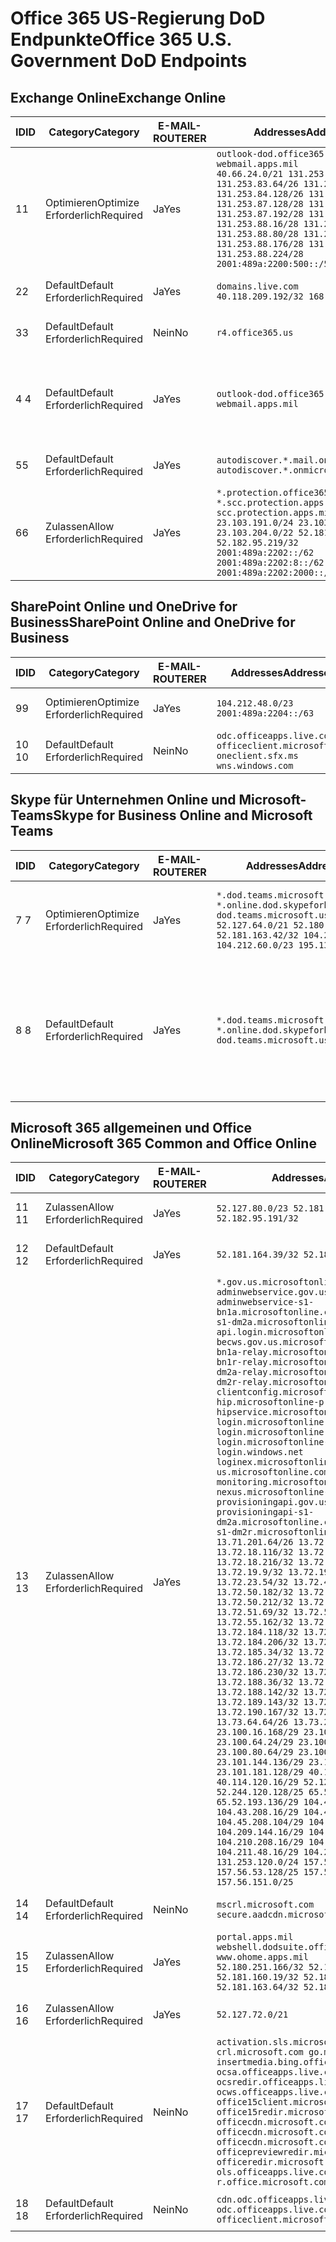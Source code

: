 <!--This file was automatically generated by a script, any manual changes will be overwritten.-->
<!--Please contact the Office 365 Endpoints team with any questions.-->
<!--USGovDoD endpoints version 2018063000-->
<!--File generated 2018-07-20 14:25:11.5402-->

# <a name="office-365-us-government-dod-endpoints"></a><span data-ttu-id="817bb-101">Office 365 US-Regierung DoD Endpunkte</span><span class="sxs-lookup"><span data-stu-id="817bb-101">Office 365 U.S. Government DoD Endpoints</span></span>


## <a name="exchange-online"></a><span data-ttu-id="817bb-102">Exchange Online</span><span class="sxs-lookup"><span data-stu-id="817bb-102">Exchange Online</span></span>

<span data-ttu-id="817bb-103">ID</span><span class="sxs-lookup"><span data-stu-id="817bb-103">ID</span></span> | <span data-ttu-id="817bb-104">Category</span><span class="sxs-lookup"><span data-stu-id="817bb-104">Category</span></span>             | <span data-ttu-id="817bb-105">E-MAIL-ROUTER</span><span class="sxs-lookup"><span data-stu-id="817bb-105">ER</span></span>  | <span data-ttu-id="817bb-106">Addresses</span><span class="sxs-lookup"><span data-stu-id="817bb-106">Addresses</span></span>                                                                                                                                                                                                                                                                                                                                                                    | <span data-ttu-id="817bb-107">Ports</span><span class="sxs-lookup"><span data-stu-id="817bb-107">Ports</span></span>                          
-- | -------------------- | --- | ---------------------------------------------------------------------------------------------------------------------------------------------------------------------------------------------------------------------------------------------------------------------------------------------------------------------------------------------------------------------------- | -------------------------------
<span data-ttu-id="817bb-108">1</span><span class="sxs-lookup"><span data-stu-id="817bb-108">1</span></span>  | <span data-ttu-id="817bb-109">Optimieren</span><span class="sxs-lookup"><span data-stu-id="817bb-109">Optimize</span></span><BR><span data-ttu-id="817bb-110">Erforderlich</span><span class="sxs-lookup"><span data-stu-id="817bb-110">Required</span></span> | <span data-ttu-id="817bb-111">Ja</span><span class="sxs-lookup"><span data-stu-id="817bb-111">Yes</span></span> | `outlook-dod.office365.us webmail.apps.mil`<BR>`40.66.24.0/21 131.253.80.0/24 131.253.83.64/26 131.253.84.0/26 131.253.84.128/26 131.253.87.0/25 131.253.87.128/28 131.253.87.160/27 131.253.87.192/28 131.253.87.224/28 131.253.88.16/28 131.253.88.64/28 131.253.88.80/28 131.253.88.112/28 131.253.88.176/28 131.253.88.208/28 131.253.88.224/28 2001:489a:2200:500::/56` | <span data-ttu-id="817bb-112">**TCP:** 443, 80</span><span class="sxs-lookup"><span data-stu-id="817bb-112">**TCP:** 443, 80</span></span>               
<span data-ttu-id="817bb-113">2</span><span class="sxs-lookup"><span data-stu-id="817bb-113">2</span></span>  | <span data-ttu-id="817bb-114">Default</span><span class="sxs-lookup"><span data-stu-id="817bb-114">Default</span></span><BR><span data-ttu-id="817bb-115">Erforderlich</span><span class="sxs-lookup"><span data-stu-id="817bb-115">Required</span></span>  | <span data-ttu-id="817bb-116">Ja</span><span class="sxs-lookup"><span data-stu-id="817bb-116">Yes</span></span> | `domains.live.com`<BR>`40.118.209.192/32 168.62.190.41/32`                                                                                                                                                                                                                                                                                                                   | <span data-ttu-id="817bb-117">**TCP:** 443, 80</span><span class="sxs-lookup"><span data-stu-id="817bb-117">**TCP:** 443, 80</span></span>               
<span data-ttu-id="817bb-118">3</span><span class="sxs-lookup"><span data-stu-id="817bb-118">3</span></span>  | <span data-ttu-id="817bb-119">Default</span><span class="sxs-lookup"><span data-stu-id="817bb-119">Default</span></span><BR><span data-ttu-id="817bb-120">Erforderlich</span><span class="sxs-lookup"><span data-stu-id="817bb-120">Required</span></span>  | <span data-ttu-id="817bb-121">Nein</span><span class="sxs-lookup"><span data-stu-id="817bb-121">No</span></span>  | `r4.office365.us`                                                                                                                                                                                                                                                                                                                                                            | <span data-ttu-id="817bb-122">**TCP:** 443, 80</span><span class="sxs-lookup"><span data-stu-id="817bb-122">**TCP:** 443, 80</span></span>               
<span data-ttu-id="817bb-123">4 </span><span class="sxs-lookup"><span data-stu-id="817bb-123">4</span></span>  | <span data-ttu-id="817bb-124">Default</span><span class="sxs-lookup"><span data-stu-id="817bb-124">Default</span></span><BR><span data-ttu-id="817bb-125">Erforderlich</span><span class="sxs-lookup"><span data-stu-id="817bb-125">Required</span></span>  | <span data-ttu-id="817bb-126">Ja</span><span class="sxs-lookup"><span data-stu-id="817bb-126">Yes</span></span> | `outlook-dod.office365.us webmail.apps.mil`                                                                                                                                                                                                                                                                                                                                  | <span data-ttu-id="817bb-127">**TCP:** 143, 25, 587, 993, 995</span><span class="sxs-lookup"><span data-stu-id="817bb-127">**TCP:** 143, 25, 587, 993, 995</span></span>
<span data-ttu-id="817bb-128">5</span><span class="sxs-lookup"><span data-stu-id="817bb-128">5</span></span>  | <span data-ttu-id="817bb-129">Default</span><span class="sxs-lookup"><span data-stu-id="817bb-129">Default</span></span><BR><span data-ttu-id="817bb-130">Erforderlich</span><span class="sxs-lookup"><span data-stu-id="817bb-130">Required</span></span>  | <span data-ttu-id="817bb-131">Ja</span><span class="sxs-lookup"><span data-stu-id="817bb-131">Yes</span></span> | `autodiscover.*.mail.onmicrosoft.com autodiscover.*.onmicrosoft.com`                                                                                                                                                                                                                                                                                                         | <span data-ttu-id="817bb-132">**TCP:** 443, 80</span><span class="sxs-lookup"><span data-stu-id="817bb-132">**TCP:** 443, 80</span></span>               
<span data-ttu-id="817bb-133">6</span><span class="sxs-lookup"><span data-stu-id="817bb-133">6</span></span>  | <span data-ttu-id="817bb-134">Zulassen</span><span class="sxs-lookup"><span data-stu-id="817bb-134">Allow</span></span><BR><span data-ttu-id="817bb-135">Erforderlich</span><span class="sxs-lookup"><span data-stu-id="817bb-135">Required</span></span>    | <span data-ttu-id="817bb-136">Ja</span><span class="sxs-lookup"><span data-stu-id="817bb-136">Yes</span></span> | `*.protection.office365.us *.scc.protection.apps.mil scc.protection.apps.mil`<BR>`23.103.191.0/24 23.103.199.0/25 23.103.204.0/22 52.181.167.91/32 52.182.95.219/32 2001:489a:2202::/62 2001:489a:2202:8::/62 2001:489a:2202:2000::/63`                                                                                                                                      | <span data-ttu-id="817bb-137">**TCP:** 25, 443</span><span class="sxs-lookup"><span data-stu-id="817bb-137">**TCP:** 25, 443</span></span>               

## <a name="sharepoint-online-and-onedrive-for-business"></a><span data-ttu-id="817bb-138">SharePoint Online und OneDrive for Business</span><span class="sxs-lookup"><span data-stu-id="817bb-138">SharePoint Online and OneDrive for Business</span></span>

<span data-ttu-id="817bb-139">ID</span><span class="sxs-lookup"><span data-stu-id="817bb-139">ID</span></span> | <span data-ttu-id="817bb-140">Category</span><span class="sxs-lookup"><span data-stu-id="817bb-140">Category</span></span>             | <span data-ttu-id="817bb-141">E-MAIL-ROUTER</span><span class="sxs-lookup"><span data-stu-id="817bb-141">ER</span></span>  | <span data-ttu-id="817bb-142">Addresses</span><span class="sxs-lookup"><span data-stu-id="817bb-142">Addresses</span></span>                                                                             | <span data-ttu-id="817bb-143">Ports</span><span class="sxs-lookup"><span data-stu-id="817bb-143">Ports</span></span>           
-- | -------------------- | --- | ------------------------------------------------------------------------------------- | ----------------
<span data-ttu-id="817bb-144">9</span><span class="sxs-lookup"><span data-stu-id="817bb-144">9</span></span>  | <span data-ttu-id="817bb-145">Optimieren</span><span class="sxs-lookup"><span data-stu-id="817bb-145">Optimize</span></span><BR><span data-ttu-id="817bb-146">Erforderlich</span><span class="sxs-lookup"><span data-stu-id="817bb-146">Required</span></span> | <span data-ttu-id="817bb-147">Ja</span><span class="sxs-lookup"><span data-stu-id="817bb-147">Yes</span></span> | `104.212.48.0/23 2001:489a:2204::/63`                                                 | <span data-ttu-id="817bb-148">**TCP:** 443, 80</span><span class="sxs-lookup"><span data-stu-id="817bb-148">**TCP:** 443, 80</span></span>
<span data-ttu-id="817bb-149">10 </span><span class="sxs-lookup"><span data-stu-id="817bb-149">10</span></span> | <span data-ttu-id="817bb-150">Default</span><span class="sxs-lookup"><span data-stu-id="817bb-150">Default</span></span><BR><span data-ttu-id="817bb-151">Erforderlich</span><span class="sxs-lookup"><span data-stu-id="817bb-151">Required</span></span>  | <span data-ttu-id="817bb-152">Nein</span><span class="sxs-lookup"><span data-stu-id="817bb-152">No</span></span>  | `odc.officeapps.live.com officeclient.microsoft.com oneclient.sfx.ms wns.windows.com` | <span data-ttu-id="817bb-153">**TCP:** 443, 80</span><span class="sxs-lookup"><span data-stu-id="817bb-153">**TCP:** 443, 80</span></span>

## <a name="skype-for-business-online-and-microsoft-teams"></a><span data-ttu-id="817bb-154">Skype für Unternehmen Online und Microsoft-Teams</span><span class="sxs-lookup"><span data-stu-id="817bb-154">Skype for Business Online and Microsoft Teams</span></span>

<span data-ttu-id="817bb-155">ID</span><span class="sxs-lookup"><span data-stu-id="817bb-155">ID</span></span> | <span data-ttu-id="817bb-156">Category</span><span class="sxs-lookup"><span data-stu-id="817bb-156">Category</span></span>             | <span data-ttu-id="817bb-157">E-MAIL-ROUTER</span><span class="sxs-lookup"><span data-stu-id="817bb-157">ER</span></span>  | <span data-ttu-id="817bb-158">Addresses</span><span class="sxs-lookup"><span data-stu-id="817bb-158">Addresses</span></span>                                                                                                                                                                                  | <span data-ttu-id="817bb-159">Ports</span><span class="sxs-lookup"><span data-stu-id="817bb-159">Ports</span></span>                                             
-- | -------------------- | --- | ------------------------------------------------------------------------------------------------------------------------------------------------------------------------------------------ | --------------------------------------------------
<span data-ttu-id="817bb-160">7 </span><span class="sxs-lookup"><span data-stu-id="817bb-160">7</span></span>  | <span data-ttu-id="817bb-161">Optimieren</span><span class="sxs-lookup"><span data-stu-id="817bb-161">Optimize</span></span><BR><span data-ttu-id="817bb-162">Erforderlich</span><span class="sxs-lookup"><span data-stu-id="817bb-162">Required</span></span> | <span data-ttu-id="817bb-163">Ja</span><span class="sxs-lookup"><span data-stu-id="817bb-163">Yes</span></span> | `*.dod.teams.microsoft.us *.online.dod.skypeforbusiness.us dod.teams.microsoft.us`<BR>`52.127.64.0/21 52.180.255.180/32 52.181.163.42/32 104.212.32.0/22 104.212.60.0/23 195.134.240.0/22` | <span data-ttu-id="817bb-164">**TCP:** 443, 80</span><span class="sxs-lookup"><span data-stu-id="817bb-164">**TCP:** 443, 80</span></span><BR><span data-ttu-id="817bb-165">**UDP:** 3478</span><span class="sxs-lookup"><span data-stu-id="817bb-165">**UDP:** 3478</span></span>                 
<span data-ttu-id="817bb-166">8 </span><span class="sxs-lookup"><span data-stu-id="817bb-166">8</span></span>  | <span data-ttu-id="817bb-167">Default</span><span class="sxs-lookup"><span data-stu-id="817bb-167">Default</span></span><BR><span data-ttu-id="817bb-168">Erforderlich</span><span class="sxs-lookup"><span data-stu-id="817bb-168">Required</span></span>  | <span data-ttu-id="817bb-169">Ja</span><span class="sxs-lookup"><span data-stu-id="817bb-169">Yes</span></span> | `*.dod.teams.microsoft.us *.online.dod.skypeforbusiness.us dod.teams.microsoft.us`                                                                                                         | <span data-ttu-id="817bb-170">**TCP:** 5061, 50000 – 59999</span><span class="sxs-lookup"><span data-stu-id="817bb-170">**TCP:** 5061, 50000-59999</span></span><BR><span data-ttu-id="817bb-171">**UDP:** 50000 – 59999</span><span class="sxs-lookup"><span data-stu-id="817bb-171">**UDP:** 50000-59999</span></span>

## <a name="microsoft-365-common-and-office-online"></a><span data-ttu-id="817bb-172">Microsoft 365 allgemeinen und Office Online</span><span class="sxs-lookup"><span data-stu-id="817bb-172">Microsoft 365 Common and Office Online</span></span>

<span data-ttu-id="817bb-173">ID</span><span class="sxs-lookup"><span data-stu-id="817bb-173">ID</span></span> | <span data-ttu-id="817bb-174">Category</span><span class="sxs-lookup"><span data-stu-id="817bb-174">Category</span></span>            | <span data-ttu-id="817bb-175">E-MAIL-ROUTER</span><span class="sxs-lookup"><span data-stu-id="817bb-175">ER</span></span>  | <span data-ttu-id="817bb-176">Addresses</span><span class="sxs-lookup"><span data-stu-id="817bb-176">Addresses</span></span>                                                                                                                                                                                                                                                                                                                                                                                                                                                                                                                                                                                                                                                                                                                                                                                                                                                                                                                                                                                                                                                                                                                                                                                                                                                                                                                                                                                                                                                                                                                                                                                                                                                                                                                                                                                                                                                                                                                                                                                                                                  | <span data-ttu-id="817bb-177">Ports</span><span class="sxs-lookup"><span data-stu-id="817bb-177">Ports</span></span>           
-- | ------------------- | --- | ------------------------------------------------------------------------------------------------------------------------------------------------------------------------------------------------------------------------------------------------------------------------------------------------------------------------------------------------------------------------------------------------------------------------------------------------------------------------------------------------------------------------------------------------------------------------------------------------------------------------------------------------------------------------------------------------------------------------------------------------------------------------------------------------------------------------------------------------------------------------------------------------------------------------------------------------------------------------------------------------------------------------------------------------------------------------------------------------------------------------------------------------------------------------------------------------------------------------------------------------------------------------------------------------------------------------------------------------------------------------------------------------------------------------------------------------------------------------------------------------------------------------------------------------------------------------------------------------------------------------------------------------------------------------------------------------------------------------------------------------------------------------------------------------------------------------------------------------------------------------------------------------------------------------------------------------------------------------------------------------------------------------------------------ | ----------------
<span data-ttu-id="817bb-178">11 </span><span class="sxs-lookup"><span data-stu-id="817bb-178">11</span></span> | <span data-ttu-id="817bb-179">Zulassen</span><span class="sxs-lookup"><span data-stu-id="817bb-179">Allow</span></span><BR><span data-ttu-id="817bb-180">Erforderlich</span><span class="sxs-lookup"><span data-stu-id="817bb-180">Required</span></span>   | <span data-ttu-id="817bb-181">Ja</span><span class="sxs-lookup"><span data-stu-id="817bb-181">Yes</span></span> | `52.127.80.0/23 52.181.164.39/32 52.182.95.191/32`                                                                                                                                                                                                                                                                                                                                                                                                                                                                                                                                                                                                                                                                                                                                                                                                                                                                                                                                                                                                                                                                                                                                                                                                                                                                                                                                                                                                                                                                                                                                                                                                                                                                                                                                                                                                                                                                                                                                                                                         | <span data-ttu-id="817bb-182">**TCP:** 443</span><span class="sxs-lookup"><span data-stu-id="817bb-182">**TCP:** 443</span></span>    
<span data-ttu-id="817bb-183">12 </span><span class="sxs-lookup"><span data-stu-id="817bb-183">12</span></span> | <span data-ttu-id="817bb-184">Default</span><span class="sxs-lookup"><span data-stu-id="817bb-184">Default</span></span><BR><span data-ttu-id="817bb-185">Erforderlich</span><span class="sxs-lookup"><span data-stu-id="817bb-185">Required</span></span> | <span data-ttu-id="817bb-186">Ja</span><span class="sxs-lookup"><span data-stu-id="817bb-186">Yes</span></span> | `52.181.164.39/32 52.182.95.191/32`                                                                                                                                                                                                                                                                                                                                                                                                                                                                                                                                                                                                                                                                                                                                                                                                                                                                                                                                                                                                                                                                                                                                                                                                                                                                                                                                                                                                                                                                                                                                                                                                                                                                                                                                                                                                                                                                                                                                                                                                        | <span data-ttu-id="817bb-187">**TCP:** 443</span><span class="sxs-lookup"><span data-stu-id="817bb-187">**TCP:** 443</span></span>    
<span data-ttu-id="817bb-188">13 </span><span class="sxs-lookup"><span data-stu-id="817bb-188">13</span></span> | <span data-ttu-id="817bb-189">Zulassen</span><span class="sxs-lookup"><span data-stu-id="817bb-189">Allow</span></span><BR><span data-ttu-id="817bb-190">Erforderlich</span><span class="sxs-lookup"><span data-stu-id="817bb-190">Required</span></span>   | <span data-ttu-id="817bb-191">Ja</span><span class="sxs-lookup"><span data-stu-id="817bb-191">Yes</span></span> | `*.gov.us.microsoftonline.com adminwebservice.gov.us.microsoftonline.com adminwebservice-s1-bn1a.microsoftonline.com adminwebservice-s1-dm2a.microsoftonline.com api.login.microsoftonline.com becws.gov.us.microsoftonline.com bws-s1-bn1a-relay.microsoftonline.com bws-s1-bn1r-relay.microsoftonline.com bws-s1-dm2a-relay.microsoftonline.com bws-s1-dm2r-relay.microsoftonline.com clientconfig.microsoftonline-p.net hip.microsoftonline-p.net hipservice.microsoftonline.com login.microsoftonline.com login.microsoftonline.us login.microsoftonline-p.com login.windows.net loginex.microsoftonline.com login-us.microsoftonline.com monitoring.microsoftonline-p.com nexus.microsoftonline-p.com provisioningapi.gov.us.microsoftonline.com provisioningapi-s1-dm2a.microsoftonline.com provisioningapi-s1-dm2r.microsoftonline.com`<BR>`13.71.201.64/26 13.72.17.49/32 13.72.18.116/32 13.72.18.212/32 13.72.18.216/32 13.72.18.221/32 13.72.19.9/32 13.72.19.36/32 13.72.20.4/32 13.72.23.54/32 13.72.49.238/32 13.72.50.182/32 13.72.50.206/32 13.72.50.212/32 13.72.50.218/32 13.72.51.69/32 13.72.55.111/32 13.72.55.162/32 13.72.55.177/32 13.72.184.118/32 13.72.184.199/32 13.72.184.206/32 13.72.185.5/32 13.72.185.34/32 13.72.186.4/32 13.72.186.27/32 13.72.186.138/32 13.72.186.230/32 13.72.187.8/32 13.72.188.36/32 13.72.188.114/32 13.72.188.142/32 13.72.189.27/32 13.72.189.143/32 13.72.190.80/32 13.72.190.167/32 13.72.191.10/32 13.73.64.64/26 13.73.208.128/25 23.100.16.168/29 23.100.32.136/29 23.100.64.24/29 23.100.72.32/29 23.100.80.64/29 23.100.120.64/29 23.101.144.136/29 23.101.165.168/29 23.101.181.128/29 40.113.192.16/29 40.114.120.16/29 52.126.194.0/23 52.244.120.128/25 65.52.1.16/29 65.52.193.136/29 104.42.72.16/29 104.43.208.16/29 104.43.240.16/29 104.45.208.104/29 104.46.112.8/29 104.209.144.16/29 104.210.48.8/29 104.210.208.16/29 104.211.16.16/29 104.211.48.16/29 104.215.96.24/29 131.253.120.0/24 157.55.59.128/25 157.56.53.128/25 157.56.58.0/25 157.56.151.0/25` | <span data-ttu-id="817bb-192">**TCP:** 443</span><span class="sxs-lookup"><span data-stu-id="817bb-192">**TCP:** 443</span></span>    
<span data-ttu-id="817bb-193">14 </span><span class="sxs-lookup"><span data-stu-id="817bb-193">14</span></span> | <span data-ttu-id="817bb-194">Default</span><span class="sxs-lookup"><span data-stu-id="817bb-194">Default</span></span><BR><span data-ttu-id="817bb-195">Erforderlich</span><span class="sxs-lookup"><span data-stu-id="817bb-195">Required</span></span> | <span data-ttu-id="817bb-196">Nein</span><span class="sxs-lookup"><span data-stu-id="817bb-196">No</span></span>  | `mscrl.microsoft.com secure.aadcdn.microsoftonline-p.com`                                                                                                                                                                                                                                                                                                                                                                                                                                                                                                                                                                                                                                                                                                                                                                                                                                                                                                                                                                                                                                                                                                                                                                                                                                                                                                                                                                                                                                                                                                                                                                                                                                                                                                                                                                                                                                                                                                                                                                                  | <span data-ttu-id="817bb-197">**TCP:** 443</span><span class="sxs-lookup"><span data-stu-id="817bb-197">**TCP:** 443</span></span>    
<span data-ttu-id="817bb-198">15 </span><span class="sxs-lookup"><span data-stu-id="817bb-198">15</span></span> | <span data-ttu-id="817bb-199">Zulassen</span><span class="sxs-lookup"><span data-stu-id="817bb-199">Allow</span></span><BR><span data-ttu-id="817bb-200">Erforderlich</span><span class="sxs-lookup"><span data-stu-id="817bb-200">Required</span></span>   | <span data-ttu-id="817bb-201">Ja</span><span class="sxs-lookup"><span data-stu-id="817bb-201">Yes</span></span> | `portal.apps.mil webshell.dodsuite.office365.us www.ohome.apps.mil`<BR>`52.180.251.166/32 52.180.255.73/32 52.181.160.19/32 52.181.160.113/32 52.181.163.64/32 52.182.92.132/32`                                                                                                                                                                                                                                                                                                                                                                                                                                                                                                                                                                                                                                                                                                                                                                                                                                                                                                                                                                                                                                                                                                                                                                                                                                                                                                                                                                                                                                                                                                                                                                                                                                                                                                                                                                                                                                                           | <span data-ttu-id="817bb-202">**TCP:** 443</span><span class="sxs-lookup"><span data-stu-id="817bb-202">**TCP:** 443</span></span>    
<span data-ttu-id="817bb-203">16 </span><span class="sxs-lookup"><span data-stu-id="817bb-203">16</span></span> | <span data-ttu-id="817bb-204">Zulassen</span><span class="sxs-lookup"><span data-stu-id="817bb-204">Allow</span></span><BR><span data-ttu-id="817bb-205">Erforderlich</span><span class="sxs-lookup"><span data-stu-id="817bb-205">Required</span></span>   | <span data-ttu-id="817bb-206">Ja</span><span class="sxs-lookup"><span data-stu-id="817bb-206">Yes</span></span> | `52.127.72.0/21`                                                                                                                                                                                                                                                                                                                                                                                                                                                                                                                                                                                                                                                                                                                                                                                                                                                                                                                                                                                                                                                                                                                                                                                                                                                                                                                                                                                                                                                                                                                                                                                                                                                                                                                                                                                                                                                                                                                                                                                                                           | <span data-ttu-id="817bb-207">**TCP:** 443</span><span class="sxs-lookup"><span data-stu-id="817bb-207">**TCP:** 443</span></span>    
<span data-ttu-id="817bb-208">17 </span><span class="sxs-lookup"><span data-stu-id="817bb-208">17</span></span> | <span data-ttu-id="817bb-209">Default</span><span class="sxs-lookup"><span data-stu-id="817bb-209">Default</span></span><BR><span data-ttu-id="817bb-210">Erforderlich</span><span class="sxs-lookup"><span data-stu-id="817bb-210">Required</span></span> | <span data-ttu-id="817bb-211">Nein</span><span class="sxs-lookup"><span data-stu-id="817bb-211">No</span></span>  | `activation.sls.microsoft.com crl.microsoft.com go.microsoft.com insertmedia.bing.office.net ocsa.officeapps.live.com ocsredir.officeapps.live.com ocws.officeapps.live.com office15client.microsoft.com office15redir.microsoft.com officecdn.microsoft.com officecdn.microsoft.com.edgekey.net officecdn.microsoft.com.edgesuite.net officepreviewredir.microsoft.com officeredir.microsoft.com ols.officeapps.live.com r.office.microsoft.com`                                                                                                                                                                                                                                                                                                                                                                                                                                                                                                                                                                                                                                                                                                                                                                                                                                                                                                                                                                                                                                                                                                                                                                                                                                                                                                                                                                                                                                                                                                                                                                                          | <span data-ttu-id="817bb-212">**TCP:** 443, 80</span><span class="sxs-lookup"><span data-stu-id="817bb-212">**TCP:** 443, 80</span></span>
<span data-ttu-id="817bb-213">18 </span><span class="sxs-lookup"><span data-stu-id="817bb-213">18</span></span> | <span data-ttu-id="817bb-214">Default</span><span class="sxs-lookup"><span data-stu-id="817bb-214">Default</span></span><BR><span data-ttu-id="817bb-215">Erforderlich</span><span class="sxs-lookup"><span data-stu-id="817bb-215">Required</span></span> | <span data-ttu-id="817bb-216">Nein</span><span class="sxs-lookup"><span data-stu-id="817bb-216">No</span></span>  | `cdn.odc.officeapps.live.com odc.officeapps.live.com officeclient.microsoft.com`                                                                                                                                                                                                                                                                                                                                                                                                                                                                                                                                                                                                                                                                                                                                                                                                                                                                                                                                                                                                                                                                                                                                                                                                                                                                                                                                                                                                                                                                                                                                                                                                                                                                                                                                                                                                                                                                                                                                                           | <span data-ttu-id="817bb-217">**TCP:** 443, 80</span><span class="sxs-lookup"><span data-stu-id="817bb-217">**TCP:** 443, 80</span></span>

